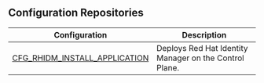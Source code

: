 ## Configuration Repositories

| Configuration  |  Description |  
|---|---|
| [CFG_RHIDM_INSTALL_APPLICATION](https://github.com/prometeo-cloud/cfg_rhidm_deploy_control_plane)  | Deploys Red Hat Identity Manager on the Control Plane.  |

